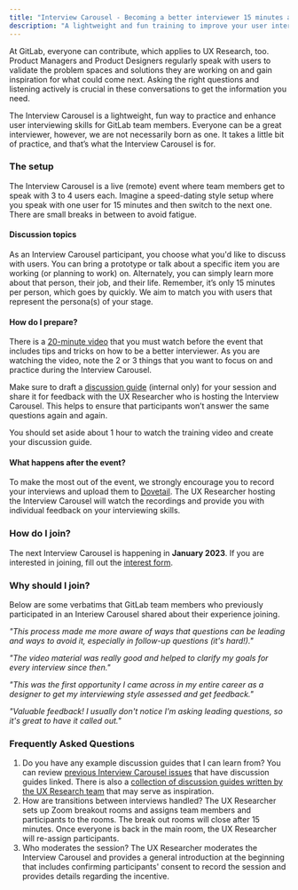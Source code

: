 ```yaml
---
title: "Interview Carousel - Becoming a better interviewer 15 minutes at a time"
description: "A lightweight and fun training to improve your user interviewing skills"
---
```


At GitLab, everyone can contribute, which applies to UX Research, too. Product Managers and Product Designers regularly speak with users to validate the problem spaces and solutions they are working on and gain inspiration for what could come next.
Asking the right questions and listening actively is crucial in these conversations to get the information you need.

The Interview Carousel is a lightweight, fun way to practice and enhance user interviewing skills for GitLab team members. Everyone can be a great interviewer, however, we are not necessarily born as one. It takes a little bit of practice, and that’s what the Interview Carousel is for.

### The setup

The Interview Carousel is a live (remote) event where team members get to speak with 3 to 4 users each. Imagine a speed-dating style setup where you speak with one user for 15 minutes and then switch to the next one. There are small breaks in between to avoid fatigue.

#### Discussion topics

As an Interview Carousel participant, you choose what you'd like to discuss with users. You can bring a prototype or talk about a specific item you are working (or planning to work) on. Alternately, you can simply learn more about that person, their job, and their life. Remember, it’s only 15 minutes per person, which goes by quickly. We aim to match you with users that represent the persona(s) of your stage.

#### How do I prepare?

There is a [20-minute video](https://youtu.be/b03eiIwz2LE) that you must watch before the event that includes tips and tricks on how to be a better interviewer. As you are watching the video, note the 2 or 3 things that you want to focus on and practice during the Interview Carousel.

Make sure to draft a [discussion guide](https://docs.google.com/document/d/1dQ29KkJOZlwrNkxV9z58lR9bNkG2-lSiJPMUpmsiOTw/copy) (internal only) for your session and share it for feedback with the UX Researcher who is hosting the Interview Carousel. This helps to ensure that participants won’t answer the same questions again and again.

You should set aside about 1 hour to watch the training video and create your discussion guide.

#### What happens after the event?

To make the most out of the event, we strongly encourage you to record your interviews and upload them to [Dovetail](/handbook/product/ux/dovetail/). The UX Researcher hosting the Interview Carousel will watch the recordings and provide you with individual feedback on your interviewing skills.

### How do I join?

The next Interview Carousel is happening in **January 2023**. If you are interested in joining, fill out the [interest form](https://forms.gle/4s6SSobTcj1KJA5x8).

### Why should I join?

Below are some verbatims that GitLab team members who previously participated in an Interiew Carousel shared about their experience joining.

*"This process made me more aware of ways that questions can be leading and ways to avoid it, especially in follow-up questions (it's hard!)."*

*"The video material was really good and helped to clarify my goals for every interview since then."*

*"This was the first opportunity I came across in my entire career as a designer to get my interviewing style assessed and get feedback."*

*"Valuable feedback! I usually don't notice I'm asking leading questions, so it's great to have it called out."*

### Frequently Asked Questions

1. Do you have any example discussion guides that I can learn from?
You can review [previous Interview Carousel issues](https://gitlab.com/gitlab-org/ux-research/-/issues/?sort=created_date&state=all&label_name%5B%5D=Interview%20Carousel&first_page_size=20) that have discussion guides linked. There is also a [collection of discussion guides written by the UX Research team](https://drive.google.com/drive/folders/1dq8TkrR_3lRcUDHv2jq7FHWPInopkEQM) that may serve as inspiration.
1. How are transitions between interviews handled?
The UX Researcher sets up Zoom breakout rooms and assigns team members and participants to the rooms. The break out rooms will close after 15 minutes. Once everyone is back in the main room, the UX Researcher will re-assign participants.
1. Who moderates the session?
The UX Researcher moderates the Interview Carousel and provides a general introduction at the beginning that includes confirming participants' consent to record the session and provides details regarding the incentive.
